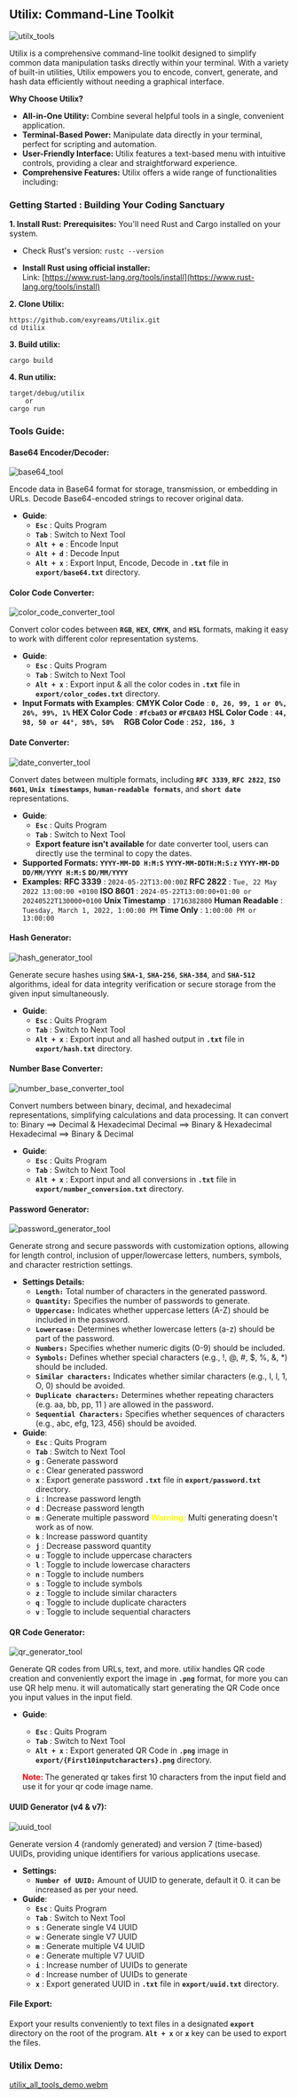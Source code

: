## Utilix: Command-Line Toolkit

![utilx_tools](https://github.com/user-attachments/assets/69345455-8dac-4faa-858d-c9beac684f2b)

Utilix is a comprehensive command-line toolkit designed to simplify common data manipulation tasks directly within your terminal. With a variety of built-in utilities, Utilix empowers you to encode, convert, generate, and hash data efficiently without needing a graphical interface.

**Why Choose Utilix?**

* **All-in-One Utility:** Combine several helpful tools in a single, convenient application.
* **Terminal-Based Power:** Manipulate data directly in your terminal, perfect for scripting and automation.
* **User-Friendly Interface:** Utilix features a text-based menu with intuitive controls, providing a clear and straightforward experience. 
* **Comprehensive Features:**  Utilix offers a wide range of functionalities including:

### **Getting Started : Building Your Coding Sanctuary**

**1. Install Rust:**  **Prerequisites:**  You'll need Rust and Cargo installed on your system. 
- Check Rust's version:  `rustc --version`

- **Install Rust using official installer:**  
	Link:  [https://www.rust-lang.org/tools/install](https://www.rust-lang.org/tools/install)  

**2. Clone Utilix:**
```
https://github.com/exyreams/Utilix.git
cd Utilix
```

**3. Build utilix:**

```
cargo build
```

**4. Run utilix:**

```
target/debug/utilix
	or
cargo run
```

### **Tools Guide:**

#### **Base64 Encoder/Decoder:**

![base64_tool](https://github.com/user-attachments/assets/0711cf1c-31ab-459d-88db-77af91689ba5)

Encode data in Base64 format for storage, transmission, or embedding in URLs. Decode Base64-encoded strings to recover original data.
- **Guide**:
	- **`Esc`**     : Quits Program
	- **`Tab`**     : Switch to Next Tool
	- **`Alt + e`** : Encode Input
	- **`Alt + d`** : Decode Input
	- **`Alt + x`** : Export Input, Encode, Decode in **`.txt`** file in **`export/base64.txt`** directory. 

#### **Color Code Converter:**

![color_code_converter_tool](https://github.com/user-attachments/assets/fb291666-18e8-4028-a54a-de817e87e765)

Convert color codes between **`RGB`**, **`HEX`**, **`CMYK`**, and **`HSL`** formats, making it easy to work with different color representation systems. 
- **Guide**:
	- **`Esc`**        : Quits Program
	- **`Tab`**        : Switch to Next Tool
	- **`Alt + x`**    : Export input & all the color codes in  **`.txt`** file in **`export/color_codes.txt`** directory. 
- **Input Formats with Examples**:
	**CMYK Color Code**  : **`0, 26, 99, 1 or 0%, 26%, 99%, 1%`**
	**HEX Color Code**   : **`#fcba03` or `#FCBA03`** 
	**HSL Color Code**   : **`44, 98, 50 or 44°, 98%, 50%  `** 
	**RGB Color Code**   : **`252, 186, 3`**

#### **Date Converter:**

![date_converter_tool](https://github.com/user-attachments/assets/1c1f72af-8a78-46fe-9ccb-d2af7f1f51ab)

Convert dates between multiple formats, including **`RFC 3339`**, **`RFC 2822`**, **`ISO 8601`**, **`Unix timestamps`**, **`human-readable formats`**, and **`short date`** representations. 
- **Guide**:
	- **`Esc`**  : Quits Program
	- **`Tab`**  : Switch to Next Tool
	- **Export feature isn't available** for date converter tool, users can directly use the terminal to copy the dates.
- **Supported Formats:**
	**`YYYY-MM-DD H:M:S`**
	**`YYYY-MM-DDTH:M:S:z`**
	**`YYYY-MM-DD`**
	**`DD/MM/YYYY H:M:S`**
	**`DD/MM/YYYY`**
- **Examples:**
	**RFC 3339**        :  `2024-05-22T13:00:00Z`
	**RFC 2822**        :  `Tue, 22 May 2022 13:00:00 +0100`
	**ISO 8601**        :  `2024-05-22T13:00:00+01:00 or 20240522T130000+0100`
	**Unix Timestamp**  : `1716382800`
	**Human Readable**  : `Tuesday, March 1, 2022, 1:00:00 PM`
	**Time Only**       : `1:00:00 PM or 13:00:00`

#### **Hash Generator:**

![hash_generator_tool](https://github.com/user-attachments/assets/9ba6f51c-c888-4a87-85d1-179341fa6b1c)

Generate secure hashes using **`SHA-1`**, **`SHA-256`**, **`SHA-384`**, and **`SHA-512`** algorithms, ideal for data integrity verification or secure storage from the given input simultaneously.
- **Guide**:
	- **`Esc`**          : Quits Program
	- **`Tab`**          : Switch to Next Tool
	- **`Alt + x`**      : Export input and all hashed output in **`.txt`** file in **`export/hash.txt`** directory. 

#### **Number Base Converter:**

![number_base_converter_tool](https://github.com/user-attachments/assets/825825df-0e03-426f-98a4-0470aa28bacc)

Convert numbers between binary, decimal, and hexadecimal representations, simplifying calculations and data processing. It can convert to:
	Binary ==> Decimal & Hexadecimal
	Decimal ==> Binary & Hexadecimal
	Hexadecimal ==> Binary & Decimal
- **Guide**:
	- **`Esc`**         : Quits Program
	- **`Tab`**         : Switch to Next Tool
	- **`Alt + x`**     : Export input and all conversions in  **`.txt`** file in **`export/number_conversion.txt`** directory. 

#### **Password Generator:**

![password_generator_tool](https://github.com/user-attachments/assets/c96c1b3d-fe15-40f1-97ab-fd146e30478b)

Generate strong and secure passwords with customization options, allowing for length control, inclusion of upper/lowercase letters, numbers, symbols, and character restriction settings.
- **Settings Details:**
	- **`Length:`**  Total number of characters in the generated password.
	- **`Quantity:`**  Specifies the number of passwords to generate. 
	- **`Uppercase:`**  Indicates whether uppercase letters (A-Z) should be included in the password. 
	- **`Lowercase:`**  Determines whether lowercase letters (a-z) should be part of the password. 
	- **`Numbers:`**  Specifies whether numeric digits (0-9) should be included. 
	- **`Symbols:`**  Defines whether special characters (e.g., !, @, #, $, %, &, *) should be included. 
	- **`Similar characters:`**  Indicates whether similar characters (e.g., I, l, 1, O, 0) should be avoided. 
	- **`Duplicate characters:`**  Determines whether repeating characters (e.g. aa, bb, pp, 11 ) are allowed in the password. 
	- **`Sequential Characters:`**  Specifies whether sequences of characters (e.g., abc, efg, 123, 456) should be avoided. 
- **Guide**:
	- **`Esc`**  : Quits Program
	- **`Tab`**  : Switch to Next Tool
	- **`g`**    : Generate password
	- **`c`**    : Clear generated password
	- **`x`**    : Export generate password **`.txt`** file in **`export/password.txt`** directory. 
	- **`i`**    : Increase password length
	- **`d`**    : Decrease password length
	- **`m`**    : Generate multiple password
		<span style="color: yellow; font-weight: bold;">Warning:</span> Multi generating doesn't work as of now.
	- **`k`**    : Increase password quantity
	- **`j`**    : Decrease password quantity
	- **`u`**    : Toggle to include uppercase characters
	- **`l`**    : Toggle to include lowercase characters
	- **`n`**    : Toggle to include numbers
	- **`s`**    : Toggle to include symbols
	- **`z`**    : Toggle to include similar characters
	- **`q`**    : Toggle to include duplicate characters
	- **`v`**    : Toggle to include sequential characters

#### **QR Code Generator:**

![qr_generator_tool](https://github.com/user-attachments/assets/a9cae818-dfed-4248-9385-6d567c17614d)

Generate QR codes from URLs, text, and more.  utilix handles QR code creation and conveniently export the image in **`.png`** format, for more you can use QR help menu. it will automatically start generating the QR Code once you input values in the input field.
- **Guide**:
	- **`Esc`**         : Quits Program
	- **`Tab`**         : Switch to Next Tool
	- **`Alt + x`**     : Export generated QR Code in **`.png`** image in **`export/{First10inputcharacters}.png`** directory. 
	  
	<span style="color: Red; font-weight: bold;">Note: </span> The generated qr takes first 10 characters from the input field and use it for your qr code image name.

#### **UUID Generator (v4 & v7):**  

![uuid_tool](https://github.com/user-attachments/assets/5033eed2-4cff-4aa6-81e1-495a6ccdb08b)

Generate version 4 (randomly generated) and version 7 (time-based) UUIDs, providing unique identifiers for various applications usecase.
- **Settings:**
	- **`Number of UUID:`**  Amount of UUID to generate, default it 0. it can be increased as per your need. 
- **Guide**:
	- **`Esc`**  : Quits Program
	- **`Tab`**  : Switch to Next Tool
	- **`s`**    : Generate single V4 UUID
	- **`w`**    : Generate single V7 UUID
	- **`m`**    : Generate multiple V4 UUID
	- **`e`**    : Generate multiple V7 UUID
	- **`i`**    : Increase number of UUIDs to generate
	- **`d`**    : Increase number of UUIDs to generate
	- **`x`**    : Export generated UUID in  **`.txt`** file in **`export/uuid.txt`** directory. 

####  **File Export:**  
Export your results conveniently to text files in a designated **`export`** directory on the root of the program. **`Alt + x`** or **`x`** key can be used to export the files.

### **Utilix Demo**:
[utilix_all_tools_demo.webm](https://github.com/user-attachments/assets/7b9bc66f-a3c3-4e13-bee9-a13549d487dd)
